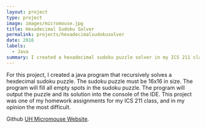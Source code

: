 ```yaml
---
layout: project
type: project
image: images/micromouse.jpg
title: Hexadecimal Sudoku Solver
permalink: projects/hexadecimalsudokusolver
date: 2016
labels:
  - Java
summary: I created a hexadecimal sudoku puzzle solver in my ICS 211 class.
---
```


For this project, I created a java program that recursively solves a hexdecimal sudoku puzzle. The sudoku puzzle must be 16x16 in size. The program will fill all empty spots in the sudoku puzzle. The program will output the puzzle and its solution into the console of the IDE. This project was one of my homework assignments for my ICS 211 class, and in my opinion the most difficult.

Github [UH Micromouse Website]().




